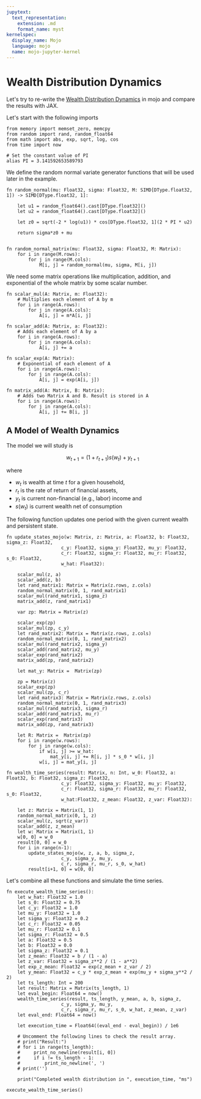 ```yaml
---
jupytext:
  text_representation:
    extension: .md
    format_name: myst
kernelspec:
  display_name: Mojo
  language: mojo
  name: mojo-jupyter-kernel
---
```


# Wealth Distribution Dynamics

Let's try to re-write the [Wealth Distribution Dynamics](https://jax.quantecon.org/wealth_dynamics.html)
in mojo and compare the results with JAX.

Let's start with the following imports

```{code-cell}
from memory import memset_zero, memcpy
from random import rand, random_float64
from math import abs, exp, sqrt, log, cos
from time import now

# Set the constant value of PI
alias PI = 3.141592653589793
```

We define the random normal variate generator functions
that will be used later in the example.

```{code-cell}
fn random_normal(mu: Float32, sigma: Float32, M: SIMD[DType.float32, 1]) -> SIMD[DType.float32, 1]:

    let u1 = random_float64().cast[DType.float32]()
    let u2 = random_float64().cast[DType.float32]()

    let z0 = sqrt(-2 * log(u1)) * cos[DType.float32, 1](2 * PI * u2)

    return sigma*z0 + mu


fn random_normal_matrix(mu: Float32, sigma: Float32, M: Matrix):
    for i in range(M.rows):
        for j in range(M.cols):
            M[i, j] = random_normal(mu, sigma, M[i, j])
```

We need some matrix operations like multiplication, addition,
and exponential of the whole matrix by some scalar number.

```{code-cell}
fn scalar_mul(A: Matrix, m: Float32):
    # Multiplies each element of A by m
    for i in range(A.rows):
        for j in range(A.cols):
            A[i, j] = m*A[i, j]

fn scalar_add(A: Matrix, a: Float32):
    # Adds each element of A by a
    for i in range(A.rows):
        for j in range(A.cols):
            A[i, j] += a

fn scalar_exp(A: Matrix):
    # Exponential of each element of A
    for i in range(A.rows):
        for j in range(A.cols):
            A[i, j] = exp(A[i, j])

fn matrix_add(A: Matrix, B: Matrix):
    # Adds two Matrix A and B. Result is stored in A
    for i in range(A.rows):
        for j in range(A.cols):
            A[i, j] += B[i, j]
```

## A Model of Wealth Dynamics

The model we will study is

$$
    w_{t+1} = (1 + r_{t+1}) s(w_t) + y_{t+1}
$$

where

- $w_t$ is wealth at time $t$ for a given household,
- $r_t$ is the rate of return of financial assets,
- $y_t$ is current non-financial (e.g., labor) income and
- $s(w_t)$ is current wealth net of consumption


The following function updates one period with the given
current wealth and persistent state.

```{code-cell}
fn update_states_mojo(w: Matrix, z: Matrix, a: Float32, b: Float32, sigma_z: Float32,
                    c_y: Float32, sigma_y: Float32, mu_y: Float32,
                    c_r: Float32, sigma_r: Float32, mu_r: Float32, s_0: Float32,
                    w_hat: Float32):

    scalar_mul(z, a)
    scalar_add(z, b)
    let rand_matrix1: Matrix = Matrix(z.rows, z.cols)
    random_normal_matrix(0, 1, rand_matrix1)
    scalar_mul(rand_matrix1, sigma_z)
    matrix_add(z, rand_matrix1)

    var zp: Matrix = Matrix(z)

    scalar_exp(zp)
    scalar_mul(zp, c_y)
    let rand_matrix2: Matrix = Matrix(z.rows, z.cols)
    random_normal_matrix(0, 1, rand_matrix2)
    scalar_mul(rand_matrix2, sigma_y)
    scalar_add(rand_matrix2, mu_y)
    scalar_exp(rand_matrix2)
    matrix_add(zp, rand_matrix2)

    let mat_y: Matrix =  Matrix(zp)

    zp = Matrix(z)
    scalar_exp(zp)
    scalar_mul(zp, c_r)
    let rand_matrix3: Matrix = Matrix(z.rows, z.cols)
    random_normal_matrix(0, 1, rand_matrix3)
    scalar_mul(rand_matrix3, sigma_r)
    scalar_add(rand_matrix3, mu_r)
    scalar_exp(rand_matrix3)
    matrix_add(zp, rand_matrix3)

    let R: Matrix =  Matrix(zp)
    for i in range(w.rows):
        for j in range(w.cols):
            if w[i, j] >= w_hat:
                mat_y[i, j] += R[i, j] * s_0 * w[i, j]
            w[i, j] = mat_y[i, j]
```

```{code-cell}
fn wealth_time_series(result: Matrix, n: Int, w_0: Float32, a: Float32, b: Float32, sigma_z: Float32,
                    c_y: Float32, sigma_y: Float32, mu_y: Float32,
                    c_r: Float32, sigma_r: Float32, mu_r: Float32, s_0: Float32,
                    w_hat:Float32, z_mean: Float32, z_var: Float32):

    let z: Matrix = Matrix(1, 1)
    random_normal_matrix(0, 1, z)
    scalar_mul(z, sqrt(z_var))
    scalar_add(z, z_mean)
    let w: Matrix = Matrix(1, 1)
    w[0, 0] = w_0
    result[0, 0] = w_0
    for i in range(n-1):
        update_states_mojo(w, z, a, b, sigma_z,
                    c_y, sigma_y, mu_y,
                    c_r, sigma_r, mu_r, s_0, w_hat)
        result[i+1, 0] = w[0, 0]
```

Let's combine all these functions and simulate the time series.

```{code-cell}
fn execute_wealth_time_series():
    let w_hat: Float32 = 1.0
    let s_0: Float32 = 0.75
    let c_y: Float32 = 1.0
    let mu_y: Float32 = 1.0
    let sigma_y: Float32 = 0.2
    let c_r: Float32 = 0.05
    let mu_r: Float32 = 0.1
    let sigma_r: Float32 = 0.5
    let a: Float32 = 0.5
    let b: Float32 = 0.0
    let sigma_z: Float32 = 0.1
    let z_mean: Float32 = b / (1 - a)
    let z_var: Float32 = sigma_z**2 / (1 - a**2)
    let exp_z_mean: Float32 = exp(z_mean + z_var / 2)
    let y_mean: Float32 = c_y * exp_z_mean + exp(mu_y + sigma_y**2 / 2)
    let ts_length: Int = 200
    let result: Matrix = Matrix(ts_length, 1)
    let eval_begin: Float64 = now()
    wealth_time_series(result, ts_length, y_mean, a, b, sigma_z,
                    c_y, sigma_y, mu_y,
                    c_r, sigma_r, mu_r, s_0, w_hat, z_mean, z_var)
    let eval_end: Float64 = now()

    let execution_time = Float64((eval_end - eval_begin)) / 1e6
    
    # Uncomment the following lines to check the result array.
    # print("Result:")
    # for i in range(ts_length):
    #     print_no_newline(result[i, 0])
    #     if i != ts_length - 1:
    #         print_no_newline(', ')
    # print('')

    print("Completed wealth distribution in ", execution_time, "ms")

execute_wealth_time_series()
```
